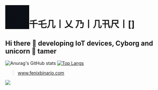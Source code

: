 
<img align='left' src='./assets/logo.gif' width='15%' heigh="15%">

# 千乇几丨乂  乃丨几卂尺丨[]
## Hi there 👋 developing IoT devices, Cyborg and unicorn 🦄 tamer

![Anurag's GitHub stats](https://github-readme-stats.vercel.app/api?username=fenixbinario&show_icons=true&theme=radical)
[![Top Langs](https://github-readme-stats.vercel.app/api/top-langs/?username=fenixbinario&theme=radical&hide=makefile,html&langs_count=10)](https://github.com/anuraghazra/github-readme-stats)

>
> www.fenixbinario.com
>

![](https://komarev.com/ghpvc/?username=fenixbinario&style=for-the-badge&color=F24578&label=Visitas+del+perfil)


<!--
**fenixbinario/fenixbinario** is a ✨ _special_ ✨ repository because its `README.md` (this file) appears on your GitHub profile.

Here are some ideas to get you started:

- 🔭 I’m currently working on ...
- 🌱 I’m currently learning ...
- 👯 I’m looking to collaborate on ...
- 🤔 I’m looking for help with ...
- 💬 Ask me about ...
- 📫 How to reach me: ...
- 😄 Pronouns: ...
- ⚡ Fun fact: ...
-->
